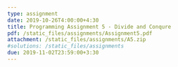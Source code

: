 ```yaml
---
type: assignment
date: 2019-10-26T4:00:00+4:30
title: Programming Assignment 5 - Divide and Conqure
pdf: /static_files/assignments/Assignment5.pdf
attachment: /static_files/assignments/A5.zip
#solutions: /static_files/assignments
due: 2019-11-02T23:59:00+3:30
---
```

